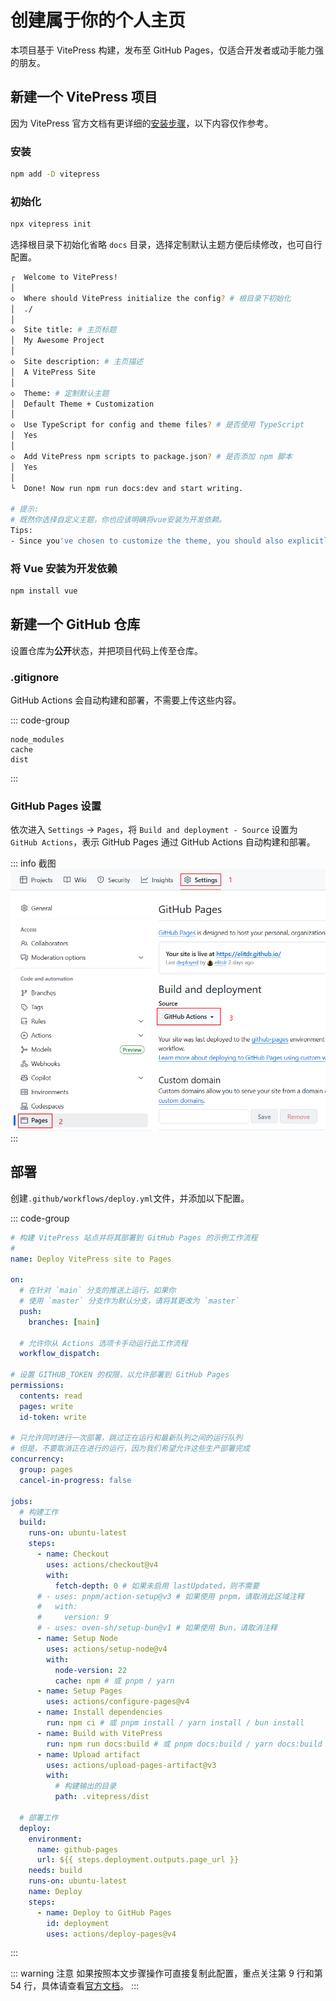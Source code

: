 # 创建属于你的个人主页

本项目基于 VitePress 构建，发布至 GitHub Pages，仅适合开发者或动手能力强的朋友。

## 新建一个 VitePress 项目

因为 VitePress 官方文档有更详细的[安装步骤](https://vitepress.dev/zh/guide/getting-started)，以下内容仅作参考。

### 安装

```sh
npm add -D vitepress
```

### 初始化

```sh
npx vitepress init
```

选择根目录下初始化省略 `docs` 目录，选择定制默认主题方便后续修改，也可自行配置。

```sh {3-4,12-13}
┌  Welcome to VitePress!
│
◇  Where should VitePress initialize the config? # 根目录下初始化
│  ./
│
◇  Site title: # 主页标题
│  My Awesome Project
│
◇  Site description: # 主页描述
│  A VitePress Site
│
◇  Theme: # 定制默认主题
│  Default Theme + Customization
│
◇  Use TypeScript for config and theme files? # 是否使用 TypeScript
│  Yes
│
◇  Add VitePress npm scripts to package.json? # 是否添加 npm 脚本
│  Yes
│
└  Done! Now run npm run docs:dev and start writing.

# 提示:
# 既然你选择自定义主题，你也应该明确将vue安装为开发依赖。
Tips:
- Since you've chosen to customize the theme, you should also explicitly install vue as a dev dependency.
```

### 将 Vue 安装为开发依赖

```sh
npm install vue
```

## 新建一个 GitHub 仓库

设置仓库为**公开**状态，并把项目代码上传至仓库。

### .gitignore

GitHub Actions 会自动构建和部署，不需要上传这些内容。

::: code-group

```[.gitignore]
node_modules
cache
dist
```

:::

### GitHub Pages 设置

依次进入 `Settings` -> `Pages`，将 `Build and deployment - Source` 设置为 `GitHub Actions`，表示 GitHub Pages 通过 GitHub Actions 自动构建和部署。

::: info 截图
![GitHub Pages 设置](./0.png)
:::

## 部署

创建`.github/workflows/deploy.yml`文件，并添加以下配置。

::: code-group

```yaml [.github/workflows/deploy.yml] {9,54}
# 构建 VitePress 站点并将其部署到 GitHub Pages 的示例工作流程
#
name: Deploy VitePress site to Pages

on:
  # 在针对 `main` 分支的推送上运行。如果你
  # 使用 `master` 分支作为默认分支，请将其更改为 `master`
  push:
    branches: [main]

  # 允许你从 Actions 选项卡手动运行此工作流程
  workflow_dispatch:

# 设置 GITHUB_TOKEN 的权限，以允许部署到 GitHub Pages
permissions:
  contents: read
  pages: write
  id-token: write

# 只允许同时进行一次部署，跳过正在运行和最新队列之间的运行队列
# 但是，不要取消正在进行的运行，因为我们希望允许这些生产部署完成
concurrency:
  group: pages
  cancel-in-progress: false

jobs:
  # 构建工作
  build:
    runs-on: ubuntu-latest
    steps:
      - name: Checkout
        uses: actions/checkout@v4
        with:
          fetch-depth: 0 # 如果未启用 lastUpdated，则不需要
      # - uses: pnpm/action-setup@v3 # 如果使用 pnpm，请取消此区域注释
      #   with:
      #     version: 9
      # - uses: oven-sh/setup-bun@v1 # 如果使用 Bun，请取消注释
      - name: Setup Node
        uses: actions/setup-node@v4
        with:
          node-version: 22
          cache: npm # 或 pnpm / yarn
      - name: Setup Pages
        uses: actions/configure-pages@v4
      - name: Install dependencies
        run: npm ci # 或 pnpm install / yarn install / bun install
      - name: Build with VitePress
        run: npm run docs:build # 或 pnpm docs:build / yarn docs:build / bun run docs:build
      - name: Upload artifact
        uses: actions/upload-pages-artifact@v3
        with:
          # 构建输出的目录
          path: .vitepress/dist

  # 部署工作
  deploy:
    environment:
      name: github-pages
      url: ${{ steps.deployment.outputs.page_url }}
    needs: build
    runs-on: ubuntu-latest
    name: Deploy
    steps:
      - name: Deploy to GitHub Pages
        id: deployment
        uses: actions/deploy-pages@v4
```

:::

::: warning 注意
如果按照本文步骤操作可直接复制此配置，重点关注第 9 行和第 54 行，具体请查看[官方文档](https://vitepress.dev/zh/guide/deploy)。
:::
